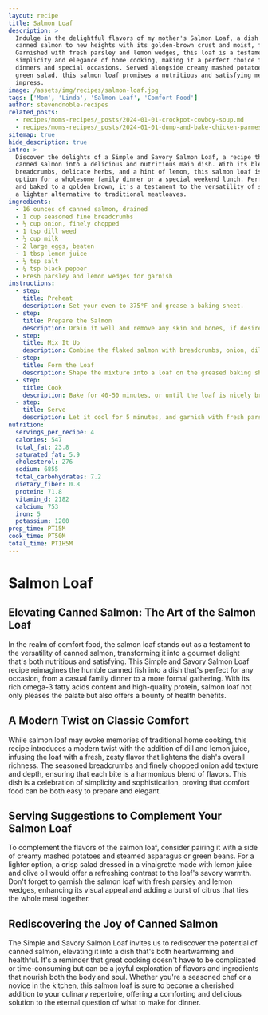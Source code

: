 ```yaml
---
layout: recipe
title: Salmon Loaf
description: >
  Indulge in the delightful flavors of my mother's Salmon Loaf, a dish that elevates
  canned salmon to new heights with its golden-brown crust and moist, flaky interior.
  Garnished with fresh parsley and lemon wedges, this loaf is a testament to the
  simplicity and elegance of home cooking, making it a perfect choice for both family
  dinners and special occasions. Served alongside creamy mashed potatoes and a vibrant
  green salad, this salmon loaf promises a nutritious and satisfying meal that's sure to
  impress.
image: /assets/img/recipes/salmon-loaf.jpg
tags: ['Mom', 'Linda', 'Salmon Loaf', 'Comfort Food']
author: stevendnoble-recipes
related_posts:
  - recipes/moms-recipes/_posts/2024-01-01-crockpot-cowboy-soup.md
  - recipes/moms-recipes/_posts/2024-01-01-dump-and-bake-chicken-parmesan.md
sitemap: true
hide_description: true
intro: >
  Discover the delights of a Simple and Savory Salmon Loaf, a recipe that transforms
  canned salmon into a delicious and nutritious main dish. With its blend of fine
  breadcrumbs, delicate herbs, and a hint of lemon, this salmon loaf is an easy-to-make
  option for a wholesome family dinner or a special weekend lunch. Perfectly seasoned
  and baked to a golden brown, it's a testament to the versatility of salmon, offering
  a lighter alternative to traditional meatloaves.
ingredients:
  - 16 ounces of canned salmon, drained
  - 1 cup seasoned fine breadcrumbs
  - ½ cup onion, finely chopped
  - 1 tsp dill weed
  - ½ cup milk
  - 2 large eggs, beaten
  - 1 tbsp lemon juice
  - ½ tsp salt
  - ¼ tsp black pepper
  - Fresh parsley and lemon wedges for garnish
instructions:
  - step:
    title: Preheat
    description: Set your oven to 375°F and grease a baking sheet.
  - step:
    title: Prepare the Salmon
    description: Drain it well and remove any skin and bones, if desired. Flake the salmon with a fork.
  - step:
    title: Mix It Up
    description: Combine the flaked salmon with breadcrumbs, onion, dill, milk, eggs, lemon juice, salt, and pepper in a mixing bowl.
  - step:
    title: Form the Loaf
    description: Shape the mixture into a loaf on the greased baking sheet.
  - step:
    title: Cook
    description: Bake for 40-50 minutes, or until the loaf is nicely browned and reaches an internal temperature of 165°F.
  - step:
    title: Serve
    description: Let it cool for 5 minutes, and garnish with fresh parsley and lemon wedges.
nutrition:
  servings_per_recipe: 4
  calories: 547
  total_fat: 23.8
  saturated_fat: 5.9
  cholesterol: 276
  sodium: 6855
  total_carbohydrates: 7.2
  dietary_fiber: 0.8
  protein: 71.8
  vitamin_d: 2182
  calcium: 753
  iron: 5
  potassium: 1200
prep_time: PT15M
cook_time: PT50M
total_time: PT1H5M
---
```


# Salmon Loaf

## Elevating Canned Salmon: The Art of the Salmon Loaf

In the realm of comfort food, the salmon loaf stands out as a testament to the versatility of canned salmon, transforming it into a gourmet delight that's both nutritious and satisfying. This Simple and Savory Salmon Loaf recipe reimagines the humble canned fish into a dish that's perfect for any occasion, from a casual family dinner to a more formal gathering. With its rich omega-3 fatty acids content and high-quality protein, salmon loaf not only pleases the palate but also offers a bounty of health benefits.

## A Modern Twist on Classic Comfort

While salmon loaf may evoke memories of traditional home cooking, this recipe introduces a modern twist with the addition of dill and lemon juice, infusing the loaf with a fresh, zesty flavor that lightens the dish's overall richness. The seasoned breadcrumbs and finely chopped onion add texture and depth, ensuring that each bite is a harmonious blend of flavors. This dish is a celebration of simplicity and sophistication, proving that comfort food can be both easy to prepare and elegant.

## Serving Suggestions to Complement Your Salmon Loaf

To complement the flavors of the salmon loaf, consider pairing it with a side of creamy mashed potatoes and steamed asparagus or green beans. For a lighter option, a crisp salad dressed in a vinaigrette made with lemon juice and olive oil would offer a refreshing contrast to the loaf's savory warmth. Don't forget to garnish the salmon loaf with fresh parsley and lemon wedges, enhancing its visual appeal and adding a burst of citrus that ties the whole meal together.

## Rediscovering the Joy of Canned Salmon

The Simple and Savory Salmon Loaf invites us to rediscover the potential of canned salmon, elevating it into a dish that's both heartwarming and healthful. It's a reminder that great cooking doesn't have to be complicated or time-consuming but can be a joyful exploration of flavors and ingredients that nourish both the body and soul. Whether you're a seasoned chef or a novice in the kitchen, this salmon loaf is sure to become a cherished addition to your culinary repertoire, offering a comforting and delicious solution to the eternal question of what to make for dinner.
